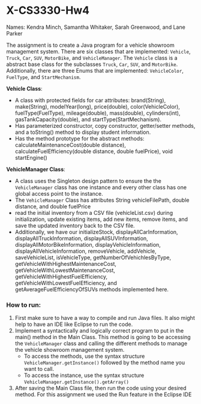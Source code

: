 # X-CS3330-Hw4
Names: Kendra Minch, Samantha Whitaker, Sarah Greenwood, and Lane Parker

The assignment is to create a Java program for a vehicle showroom management system. There are six classes that are implemented: `Vehicle`, `Truck`, `Car`, `SUV`, `MotorBike`, and `VehicleManager`. The `Vehicle` class is a abstract base class for the subclasses `Truck`, `Car`, `SUV`, and `MotorBike`. Additionally, there are three Enums that are implemented: `VehicleColor`, `FuelType`, and `StartMechanism`.

**Vehicle Class**: 
   - A class with protected fields for car attributes: brand(String), make(String), modelYear(long), price(double), color(VehicleColor), fuelType(FuelType), mileage(double), mass(double), cylinders(int), gasTankCapacity(double), and startType(StartMechanism).
   - Has parameterized constructor, copy constructor, getter/setter methods, and a toString() method to display student information.
   - Has the method prototype for the abstract methods: calculateMaintenanceCost(double distance), calculateFuelEfficiency(double distance, double fuelPrice), void startEngine()

  **VehicleManager Class**: 
   - A class uses the Singleton design pattern to ensure the the `VehicleManager` class has one instance and every other class has one global access point to the instance.
   - The `VehicleManager` Class has attributes String vehicleFilePath, double distance, and double fuelPrice
   - read the initial inventory from a CSV file (vehicleList.csv) during initialization, update existing items, add new items, remove items, and save the updated inventory back to the CSV file.
   - Additionally, we have our initializeStock, displayAllCarInformation, displayAllTruckInformation, displayAllSUVInformation, displayAllMotorBikeInformation, displayVehicleInformation, displayAllVehicleInformation, removeVehicle, addVehicle, saveVehicleList, isVehicleType, getNumberOfVehichlesByType, getVehicleWithHighestMaintenanceCost, getVehicleWithLowestMaintenanceCost, getVehicleWithHighestFuelEfficiency, getVehicleWithLowestFuelEfficiency, and getAverageFuelEfficiencyOfSUVs methods implemented here.

### How to run:
1. First make sure to have a way to compile and run Java files. It also might help to have an IDE like Eclipse to run the code.
2. Implement a syntactically and logically correct program to put in the main() method in the Main Class. This method is going to be accessing the `VehicleManager` class and calling the different methods to manage the vehicle showroom management system.
   - To access the methods, use the syntax structure `VehicleManager.getInstance()` followed by the method name you want to call.
   - To access the instance, use the syntax structure `VehicleManager.getInstance().getArray()`
4. After saving the Main Class file, then run the code using your desired method. For this assignment we used the Run feature in the Eclipse IDE

